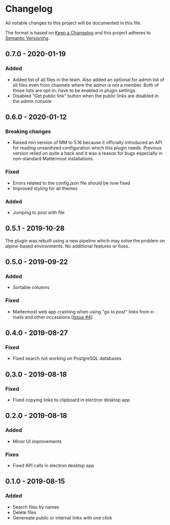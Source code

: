 # Changelog
All notable changes to this project will be documented in this file.

The format is based on [Keep a Changelog](http://keepachangelog.com/en/1.0.0/)
and this project adheres to [Semantic Versioning](http://semver.org/spec/v2.0.0.html).

## 0.7.0 - 2020-01-19
### Added
- Added list of all files in the team. Also added an optional for admin list of all files even from channels where the admin is not a member. Both of those lists are opt-in: have to be enabled in plugin settings.
- Disabled "Get public link" button when the public links are disabled in the admin console

## 0.6.0 - 2020-01-12

### Breaking changes
- Raised min version of MM to 5.16 because it officially introduced an API for reading unsanitized configuration which this plugin needs. Previous version relied on quite a hack and it was a reason for bugs especially in non-standard Mattermost installations.

### Fixed
- Errors related to the config.json file should be now fixed
- Improved styling for all themes

### Added
- Jumping to post with file

## 0.5.1 - 2019-10-28

The plugin was rebuilt using a new pipeline which may solve the problem on alpine-based environments.
No additional features or fixes.

## 0.5.0 - 2019-09-22
### Added
- Sortable columns
### Fixed
- Mattermost web app crashing when using "go to post" links from e-mails and other occassions [[Issue #4](https://github.com/Amonith/mattermost-file-list/issues/4)]

## 0.4.0 - 2019-08-27
### Fixed
- Fixed search not working on PostgreSQL databases

## 0.3.0 - 2019-08-18
### Fixed
- Fixed copying links to clipboard in electron desktop app

## 0.2.0 - 2019-08-18
### Added
- Minor UI improvements
### Fixes
- Fixed API calls in electron desktop app

## 0.1.0 - 2019-08-15
### Added
- Search files by names
- Delete files
- Genereate public or internal links with one click
